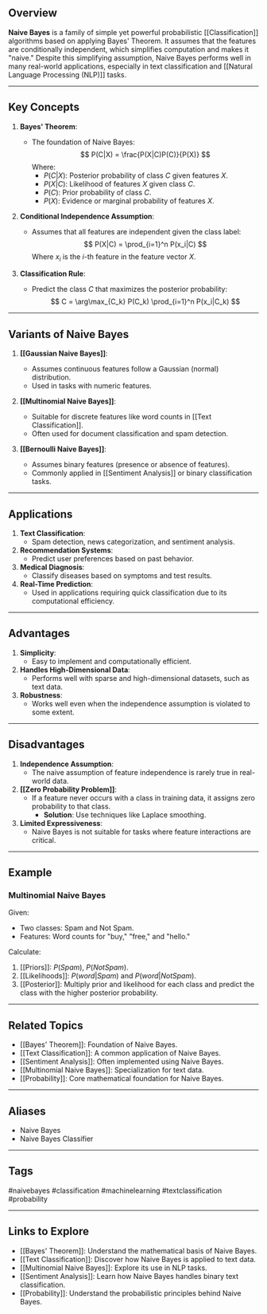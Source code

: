 ## Overview
**Naive Bayes** is a family of simple yet powerful probabilistic [[Classification]] algorithms based on applying Bayes' Theorem. It assumes that the features are conditionally independent, which simplifies computation and makes it "naive." Despite this simplifying assumption, Naive Bayes performs well in many real-world applications, especially in text classification and [[Natural Language Processing (NLP)]] tasks.

---

## Key Concepts

1. **Bayes' Theorem**:
   - The foundation of Naive Bayes:
     $$
     P(C|X) = \frac{P(X|C)P(C)}{P(X)}
     $$
     Where:
     - $P(C|X)$: Posterior probability of class $C$ given features $X$.
     - $P(X|C)$: Likelihood of features $X$ given class $C$.
     - $P(C)$: Prior probability of class $C$.
     - $P(X)$: Evidence or marginal probability of features $X$.

2. **Conditional Independence Assumption**:
   - Assumes that all features are independent given the class label:
     $$
     P(X|C) = \prod_{i=1}^n P(x_i|C)
     $$
     Where $x_i$ is the $i$-th feature in the feature vector $X$.

3. **Classification Rule**:
   - Predict the class $C$ that maximizes the posterior probability:
     $$
     C = \arg\max_{C_k} P(C_k) \prod_{i=1}^n P(x_i|C_k)
     $$

---

## Variants of Naive Bayes

1. **[[Gaussian Naive Bayes]]**:
   - Assumes continuous features follow a Gaussian (normal) distribution.
   - Used in tasks with numeric features.

2. **[[Multinomial Naive Bayes]]**:
   - Suitable for discrete features like word counts in [[Text Classification]].
   - Often used for document classification and spam detection.

3. **[[Bernoulli Naive Bayes]]**:
   - Assumes binary features (presence or absence of features).
   - Commonly applied in [[Sentiment Analysis]] or binary classification tasks.

---

## Applications

1. **Text Classification**:
   - Spam detection, news categorization, and sentiment analysis.
2. **Recommendation Systems**:
   - Predict user preferences based on past behavior.
3. **Medical Diagnosis**:
   - Classify diseases based on symptoms and test results.
4. **Real-Time Prediction**:
   - Used in applications requiring quick classification due to its computational efficiency.

---

## Advantages

1. **Simplicity**:
   - Easy to implement and computationally efficient.
2. **Handles High-Dimensional Data**:
   - Performs well with sparse and high-dimensional datasets, such as text data.
3. **Robustness**:
   - Works well even when the independence assumption is violated to some extent.

---

## Disadvantages

1. **Independence Assumption**:
   - The naive assumption of feature independence is rarely true in real-world data.
2. **[[Zero Probability Problem]]**:
   - If a feature never occurs with a class in training data, it assigns zero probability to that class.
     - **Solution**: Use techniques like Laplace smoothing.
3. **Limited Expressiveness**:
   - Naive Bayes is not suitable for tasks where feature interactions are critical.

---

## Example

### Multinomial Naive Bayes
Given:
- Two classes: Spam and Not Spam.
- Features: Word counts for "buy," "free," and "hello."

Calculate:
1. [[Priors]]: $P(Spam)$, $P(Not Spam)$.
2. [[Likelihoods]]: $P(word|Spam)$ and $P(word|Not Spam)$.
3. [[Posterior]]: Multiply prior and likelihood for each class and predict the class with the higher posterior probability.

---

## Related Topics

- [[Bayes' Theorem]]: Foundation of Naive Bayes.
- [[Text Classification]]: A common application of Naive Bayes.
- [[Sentiment Analysis]]: Often implemented using Naive Bayes.
- [[Multinomial Naive Bayes]]: Specialization for text data.
- [[Probability]]: Core mathematical foundation for Naive Bayes.

---

## Aliases
- Naive Bayes
- Naive Bayes Classifier

---

## Tags
#naivebayes #classification #machinelearning #textclassification #probability

---

## Links to Explore
- [[Bayes' Theorem]]: Understand the mathematical basis of Naive Bayes.
- [[Text Classification]]: Discover how Naive Bayes is applied to text data.
- [[Multinomial Naive Bayes]]: Explore its use in NLP tasks.
- [[Sentiment Analysis]]: Learn how Naive Bayes handles binary text classification.
- [[Probability]]: Understand the probabilistic principles behind Naive Bayes.